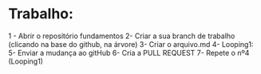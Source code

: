 # Trabalho:
1 - Abrir o repositório fundamentos
2- Criar a sua branch de trabalho (clicando na base do github, na árvore)
3- Criar o arquivo.md
4- Looping1: 
    5- Enviar a mudança ao gitHub
    6- Cria a PULL REQUEST
7- Repete o nº4 (Looping1)